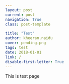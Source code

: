```yaml
---
layout: post
current: post
navigation: True
class: post-template

title: "Test"
author: kheeran.naidu
cover: pending.png
tags: test
date: 2018-01-01
link: /
disable-first-letter: True
---
```


This is test page
